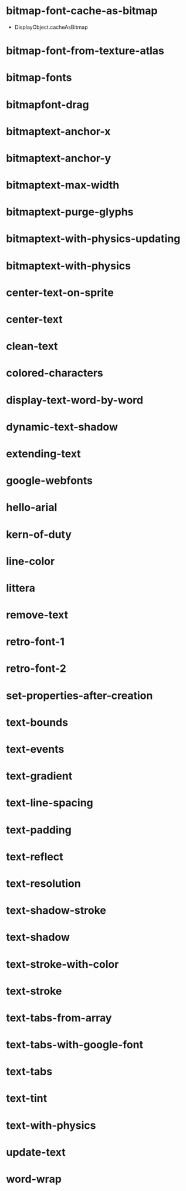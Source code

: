 # bitmap-font-cache-as-bitmap
  - DisplayObject.cacheAsBitmap
# bitmap-font-from-texture-atlas
# bitmap-fonts
# bitmapfont-drag
# bitmaptext-anchor-x
# bitmaptext-anchor-y
# bitmaptext-max-width
# bitmaptext-purge-glyphs
# bitmaptext-with-physics-updating
# bitmaptext-with-physics
# center-text-on-sprite
# center-text
# clean-text
# colored-characters
# display-text-word-by-word
# dynamic-text-shadow
# extending-text
# google-webfonts
# hello-arial
# kern-of-duty
# line-color
# littera
# remove-text
# retro-font-1
# retro-font-2
# set-properties-after-creation
# text-bounds
# text-events
# text-gradient
# text-line-spacing
# text-padding
# text-reflect
# text-resolution
# text-shadow-stroke
# text-shadow
# text-stroke-with-color
# text-stroke
# text-tabs-from-array
# text-tabs-with-google-font
# text-tabs
# text-tint
# text-with-physics
# update-text
# word-wrap
